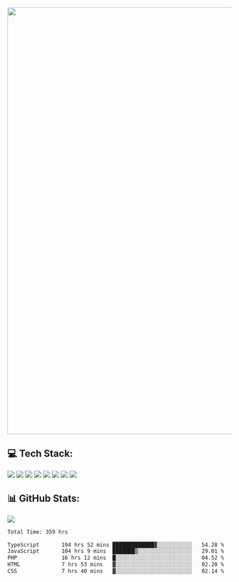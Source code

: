 <img style='width: 100vw' src='./hcampos_gradient.png'>

## 💻 Tech Stack:

![](https://img.shields.io/badge/next%20js-000000?style=for-the-badge&logo=nextdotjs&logoColor=white) ![](https://img.shields.io/badge/Tailwind_CSS-38B2AC?style=for-the-badge&logo=tailwind-css&logoColor=white) ![](https://img.shields.io/badge/React_Query-FF4154?style=for-the-badge&logo=React_Query&logoColor=white) ![](https://img.shields.io/badge/React-20232A?style=for-the-badge&logo=react&logoColor=61DAFB) ![](https://img.shields.io/badge/TypeScript-007ACC?style=for-the-badge&logo=typescript&logoColor=white) ![](https://img.shields.io/badge/JavaScript-323330?style=for-the-badge&logo=javascript&logoColor=F7DF1E) ![](https://img.shields.io/badge/Prisma-3982CE?style=for-the-badge&logo=Prisma&logoColor=white) ![](https://img.shields.io/badge/Supabase-181818?style=for-the-badge&logo=supabase&logoColor=white)

## 📊 GitHub Stats:

![](https://github-readme-stats.vercel.app/api?username=Sakoutecher&show_icons=true&count_private=true&&bg_color=70,11998e,38ef7d&title_color=fff&text_color=fff&icon_color=fff&hide_border=true)<br/>

<!--START_SECTION:waka-->

```txt
Total Time: 359 hrs

TypeScript       194 hrs 52 mins █████████████▓░░░░░░░░░░░   54.28 %
JavaScript       104 hrs 9 mins  ███████▒░░░░░░░░░░░░░░░░░   29.01 %
PHP              16 hrs 12 mins  █░░░░░░░░░░░░░░░░░░░░░░░░   04.52 %
HTML             7 hrs 53 mins   ▓░░░░░░░░░░░░░░░░░░░░░░░░   02.20 %
CSS              7 hrs 40 mins   ▓░░░░░░░░░░░░░░░░░░░░░░░░   02.14 %
```

<!--END_SECTION:waka-->
